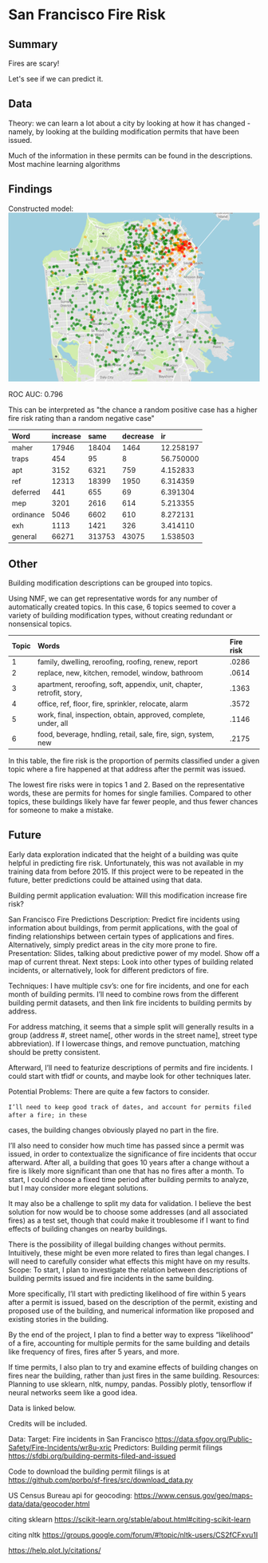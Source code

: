 # San Francisco Fire Risk

## Summary
Fires are scary! 

Let's see if we can predict it.

## Data
Theory: we can learn a lot about a city by looking at how it has changed - namely, by looking at the building modification permits that have been issued.

Much of the information in these permits can be found in the descriptions. Most machine learning algorithms 

## Findings
Constructed model: 
![Predicted fire risk](results/predictions.png)

ROC AUC: 0.796

This can be interpreted as "the chance a random positive case has a higher fire risk rating than a random negative case"

|Word       | 	increase 	|same 	|decrease 	|ir
|:-----------|:--------|:----------|:---------|:-----------
|maher 	|17946 	|18404 	|1464 	|12.258197
|traps 	|454 	|95 	|8 	|56.750000
|apt 	|3152 	|6321 	|759 	|4.152833
|ref 	|12313 	|18399 	|1950 	|6.314359
|deferred 	|441 	|655 	|69 	|6.391304
|mep 	|3201 	|2616 	|614 	|5.213355
|ordinance 	|5046 	|6602 	|610 	|8.272131
|exh 	|1113 	|1421 	|326 	|3.414110
|general 	|66271 	|313753 	|43075 	|1.538503

## Other
Building modification descriptions can be grouped into topics.

Using NMF, we can get representative words for any number of automatically created topics. In this case, 6 topics seemed to cover a variety of building modification types, without creating redundant or nonsensical topics.

|Topic   |  Words                                                                | Fire risk
|:-------|:----------------------------------------------------------------------|:-----------
|1       | family, dwelling, reroofing, roofing, renew, report                   | .0286
|2       | replace, new, kitchen, remodel, window, bathroom                      | .0614
|3       | apartment, reroofing, soft, appendix, unit, chapter, retrofit, story, | .1363
|4       | office, ref, floor, fire, sprinkler, relocate, alarm                  | .3572
|5       | work, final, inspection, obtain, approved, complete, under, all       | .1146
|6       | food, beverage, hndling, retail, sale, fire, sign, system, new        | .2175

In this table, the fire risk is the proportion of permits classified under a given topic where a fire happened at that address after the permit was issued.

The lowest fire risks were in topics 1 and 2. Based on the representative words, these are permits for homes for single families. Compared to other topics, these buildings likely have far fewer people, and thus fewer chances for someone to make a mistake.

## Future
Early data exploration indicated that the height of a building was quite helpful in predicting fire risk. Unfortunately, this was not available in my training data from before 2015. If this project were to be repeated in the future, better predictions could be attained using that data.

Building permit application evaluation:
Will this modification increase fire risk?

San Francisco Fire Predictions
Description:
Predict fire incidents using information about buildings, from permit applications, with the goal of finding relationships between certain types of applications and fires. Alternatively, simply predict areas in the city more prone to fire. 
Presentation: 
 Slides, talking about predictive power of my model. Show off a map of current threat.
Next steps:
Look into other types of building related incidents, or alternatively, look for different predictors of fire.

Techniques:
    I have multiple csv’s: one for fire incidents, and one for each month of building permits. I’ll     need to combine rows from the different building permit datasets, and then link fire 
incidents to building permits by address. 

For address matching, it seems that a simple split will generally results in a group 
(address #, street name[, other words in the street name], street type abbreviation).
 If I lowercase things, and remove punctuation, matching should be pretty consistent.

Afterward, I’ll need to featurize descriptions of permits and fire incidents. I could start with tfidf or counts, and maybe look for other techniques later.

Potential Problems:
    There are quite a few factors to consider. 

    I’ll need to keep good track of dates, and account for permits filed after a fire; in these 
cases, the building changes obviously played no part in the fire. 

I’ll also need to consider how much time has passed since a permit was issued, in order 
to contextualize the significance of fire incidents that occur afterward. After all, a building 
that goes 10 years after a change without a fire is likely more significant than one that has 
no fires after a month. To start, I could choose a fixed time period after building permits to 
analyze, but I may consider more elegant solutions.

It may also be a challenge to split my data for validation. I believe the best solution for 
now would be to choose some addresses (and all associated fires) as a test set, though 
that could make it troublesome if I want to find effects of building changes on nearby buildings.

There is the possibility of illegal building changes without permits. Intuitively, these might be even more related to fires than legal changes. I will need to carefully consider what effects this might have on my results. 
Scope:
    To start, I plan to investigate the relation between descriptions of building permits issued 
and fire incidents in the same building. 

More specifically, I’ll start with predicting likelihood of fire within 5 years after a permit is 
issued, based on the description of the permit, existing and proposed use of the building, and numerical information like proposed and existing stories in the building.

By the end of the project, I plan to find a better way to express “likelihood” of a fire, accounting for multiple permits for the same building and details like frequency of fires, fires after 5 years, and more.

If time permits, I also plan to try and examine effects of building changes on fires near the building, rather than just fires in the same building. 
Resources:
    Planning to use sklearn, nltk, numpy, pandas. Possibly plotly, tensorflow if neural 
networks seem like a good idea.

Data is linked below.

Credits will be included.
    


Data:
Target: Fire incidents in San Francisco
https://data.sfgov.org/Public-Safety/Fire-Incidents/wr8u-xric
    Predictors: Building permit filings
https://sfdbi.org/building-permits-filed-and-issued

Code to download the building permit filings is at https://github.com/porbo/sf-fires/src/download_data.py

US Census Bureau api for geocoding: https://www.census.gov/geo/maps-data/data/geocoder.html

citing sklearn
https://scikit-learn.org/stable/about.html#citing-scikit-learn

citing nltk
https://groups.google.com/forum/#!topic/nltk-users/CS2fCFxvu1I

https://help.plot.ly/citations/
